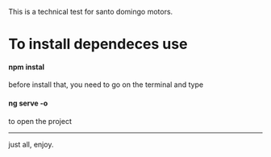<p>This is a technical test for santo domingo motors.</p>
<h1>To install dependeces use</h1>
<h4>npm instal</h4>
<p>before install that, you need to go on the terminal and type</p>
<h4>ng serve -o</h4>
<p>to open the project</p>
<hr>
<p>just all, enjoy.</p>
